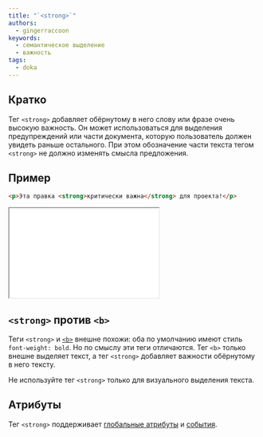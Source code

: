 ```yaml
---
title: "`<strong>`"
authors:
  - gingerraccoon
keywords:
  - семантическое выделение
  - важность
tags:
  - doka
---
```


## Кратко

Тег `<strong>` добавляет обёрнутому в него слову или фразе очень высокую важность. Он может использоваться для выделения предупреждений или части документа, которую пользователь должен увидеть раньше остального. При этом обозначение части текста тегом `<strong>` не должно изменять смысла предложения.

## Пример

```html
<p>Эта правка <strong>критически важна</strong> для проекта!</p>
```

<iframe title="Как выглядит" src="demos/view/" height="180"></iframe>

## `<strong>` против `<b>`

Теги `<strong>` и [`<b>`](/html/b) внешне похожи: оба по умолчанию имеют стиль `font-weight: bold`. Но по смыслу эти теги отличаются. Тег `<b>` только внешне выделяет текст, а тег `<strong>` добавляет важности обёрнутому в него тексту.

Не используйте тег `<strong>` только для визуального выделения текста.

## Атрибуты

Тег `<strong>` поддерживает [глобальные атрибуты](/html/global-attrs/) и [события](/js/events/).

